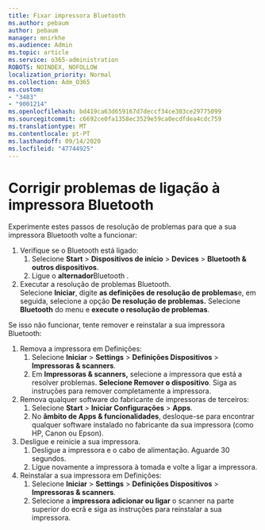 ```yaml
---
title: Fixar impressora Bluetooth
ms.author: pebaum
author: pebaum
manager: mnirkhe
ms.audience: Admin
ms.topic: article
ms.service: o365-administration
ROBOTS: NOINDEX, NOFOLLOW
localization_priority: Normal
ms.collection: Adm_O365
ms.custom:
- "3483"
- "9001214"
ms.openlocfilehash: bd419ca63d659167d7deccf34ce303ce29775099
ms.sourcegitcommit: c6692ce0fa1358ec3529e59ca0ecdfdea4cdc759
ms.translationtype: MT
ms.contentlocale: pt-PT
ms.lasthandoff: 09/14/2020
ms.locfileid: "47744925"
---
```

# <a name="fix-bluetooth-printer-connection-issues"></a>Corrigir problemas de ligação à impressora Bluetooth

Experimente estes passos de resolução de problemas para que a sua impressora Bluetooth volte a funcionar:


1. Verifique se o Bluetooth está ligado:
    1. Selecione **Start**  >  **Dispositivos de início**  >  **Devices**  >  **Bluetooth & outros dispositivos**.
    2. Ligue o **alternador**Bluetooth .
2. Executar a resolução de problemas Bluetooth. <br>
    Selecione **Iniciar**, digite **as definições de resolução de problemas**e, em seguida, selecione a opção **De resolução de problemas.** Selecione **Bluetooth** do menu e **execute o resolução de problemas**.

Se isso não funcionar, tente remover e reinstalar a sua impressora Bluetooth:

1. Remova a impressora em Definições:
    1. Selecione **Iniciar**  >  **Settings**  >  **Definições Dispositivos**  >  **Impressoras & scanners**.
    2. Em **Impressoras & scanners,** selecione a impressora que está a resolver problemas. **Selecione Remover o dispositivo**. Siga as instruções para remover completamente a impressora.
2. Remova qualquer software do fabricante de impressoras de terceiros:
    1. Selecione **Start**  >  **Iniciar Configurações**  >  **Apps**.
    2. No **âmbito de Apps & funcionalidades**, desloque-se para encontrar qualquer software instalado no fabricante da sua impressora (como HP, Canon ou Epson).
3. Desligue e reinicie a sua impressora.
   1. Desligue a impressora e o cabo de alimentação. Aguarde 30 segundos. 
   2. Ligue novamente a impressora à tomada e volte a ligar a impressora.
4. Reinstalar a sua impressora em Definições:
    1. Selecione **Iniciar**  >  **Settings**  >  **Definições Dispositivos**  >  **Impressoras & scanners**.
    2. Selecione a **impressora adicionar ou ligar** o scanner na parte superior do ecrã e siga as instruções para reinstalar a sua impressora.

